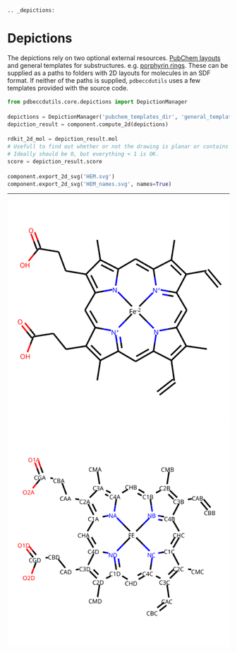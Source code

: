 ```eval_rst
.. _depictions:
```

# Depictions

The depictions rely on two optional external resources. [PubChem layouts](https://www.ncbi.nlm.nih.gov/pccompound) and general templates for substructures. e.g. [porphyrin rings](https://en.wikipedia.org/wiki/Porphyrin). These can be supplied as a paths to folders with 2D layouts for molecules in an SDF format. If neither of the paths is supplied, `pdbeccdutils` uses a few templates provided with the source code.

```python
from pdbeccdutils.core.depictions import DepictionManager

depictions = DepictionManager('pubchem_templates_dir', 'general_templates_dir')
depiction_result = component.compute_2d(depictions)

rdkit_2d_mol = depiction_result.mol
# Usefull to find out whether or not the drawing is planar or contains clashes.
# Ideally should be 0, but everything < 1 is OK.
score = depiction_result.score

component.export_2d_svg('HEM.svg')
component.export_2d_svg('HEM_names.svg', names=True)
```

---
<div align='center'>
    <img src='../_static/HEM_300.svg' />
    <img src='../_static/HEM_300_names.svg' />
</div>
